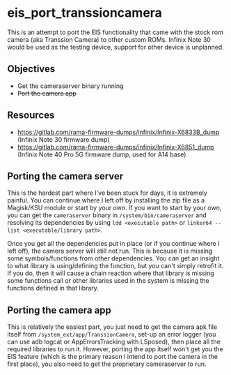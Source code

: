# eis_port_transsioncamera
This is an attempt to port the EIS functionality that came with the stock rom camera (aka Transsion Camera) to other custom ROMs. Infinix Note 30 would be used as the testing device, support for other device is unplanned.

## Objectives
- Get the cameraserver binary running
- ~~Port the camera app~~

## Resources
- https://gitlab.com/rama-firmware-dumps/infinix/Infinix-X6833B_dump (Infinix Note 30 firmware dump)
- https://gitlab.com/rama-firmware-dumps/infinix/Infinix-X6851_dump (Infinix Note 40 Pro 5G firmware dump, used for A14 base)

## Porting the camera server
This is the hardest part where I've been stuck for days, it is extremely painful. You can continue where I left off by installing the zip file as a Magisk/KSU module or start by your own.
If you want to start by your own, you can get the `cameraserver` binary in `/system/bin/cameraserver` and resolving its dependencies by using `ldd <executable path>` or `linker64 --list <executable/library path>`.

Once you get all the dependencies put in place (or if you continue where I left off), the camera server will still not run. This is because it is missing some symbols/functions from other dependencies. You can get an insight to what library is using/defining the function, but you can't simply retrofit it. If you do, then it will cause a chain reaction where that library is missing some functions call or other libraries used in the system is missing the functions defined in that library.

## Porting the camera app
This is relatively the easiest part, you just need to get the camera apk file itself from `/system_ext/app/TranssionCamera`, set-up an error logger (you can use adb logcat or AppErrorsTracking with LSposed), then place all the required libraries to run it.
However, porting the app itself won't get you the EIS feature (which is the primary reason I intend to port the camera in the first place), you also need to get the proprietary cameraserver to run.
